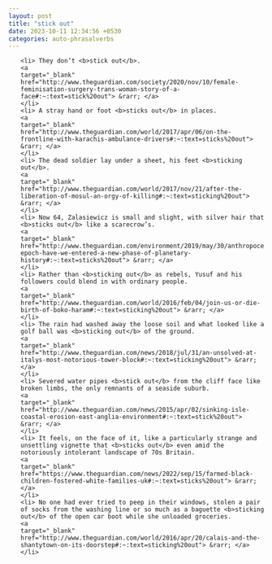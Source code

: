 ```yaml
---
layout: post
title: "stick out"
date: 2023-10-11 12:34:56 +0530
categories: auto-phrasalverbs
---
```

<ol>

    <li> They don’t <b>stick out</b>.
    <a 
    target="_blank" 
    href="http://www.theguardian.com/society/2020/nov/10/female-feminisation-surgery-trans-woman-story-of-a-face#:~:text=stick%20out"> &rarr; </a>
    </li>
    <li> A stray hand or foot <b>sticks out</b> in places.
    <a 
    target="_blank" 
    href="http://www.theguardian.com/world/2017/apr/06/on-the-frontline-with-karachis-ambulance-drivers#:~:text=sticks%20out"> &rarr; </a>
    </li>
    <li> The dead soldier lay under a sheet, his feet <b>sticking out</b>.
    <a 
    target="_blank" 
    href="http://www.theguardian.com/world/2017/nov/21/after-the-liberation-of-mosul-an-orgy-of-killing#:~:text=sticking%20out"> &rarr; </a>
    </li>
    <li> Now 64, Zalasiewicz is small and slight, with silver hair that <b>sticks out</b> like a scarecrow’s.
    <a 
    target="_blank" 
    href="http://www.theguardian.com/environment/2019/may/30/anthropocene-epoch-have-we-entered-a-new-phase-of-planetary-history#:~:text=sticks%20out"> &rarr; </a>
    </li>
    <li> Rather than <b>sticking out</b> as rebels, Yusuf and his followers could blend in with ordinary people.
    <a 
    target="_blank" 
    href="http://www.theguardian.com/world/2016/feb/04/join-us-or-die-birth-of-boko-haram#:~:text=sticking%20out"> &rarr; </a>
    </li>
    <li> The rain had washed away the loose soil and what looked like a golf ball was <b>sticking out</b> of the ground.
    <a 
    target="_blank" 
    href="http://www.theguardian.com/news/2018/jul/31/an-unsolved-at-italys-most-notorious-tower-block#:~:text=sticking%20out"> &rarr; </a>
    </li>
    <li> Severed water pipes <b>stick out</b> from the cliff face like broken limbs, the only remnants of a seaside suburb.
    <a 
    target="_blank" 
    href="http://www.theguardian.com/news/2015/apr/02/sinking-isle-coastal-erosion-east-anglia-environment#:~:text=stick%20out"> &rarr; </a>
    </li>
    <li> It feels, on the face of it, like a particularly strange and unsettling vignette that <b>sticks out</b> even amid the notoriously intolerant landscape of 70s Britain.
    <a 
    target="_blank" 
    href="https://www.theguardian.com/news/2022/sep/15/farmed-black-children-fostered-white-families-uk#:~:text=sticks%20out"> &rarr; </a>
    </li>
    <li> No one had ever tried to peep in their windows, stolen a pair of socks from the washing line or so much as a baguette <b>sticking out</b> of the open car boot while she unloaded groceries.
    <a 
    target="_blank" 
    href="http://www.theguardian.com/world/2016/apr/20/calais-and-the-shantytown-on-its-doorstep#:~:text=sticking%20out"> &rarr; </a>
    </li>